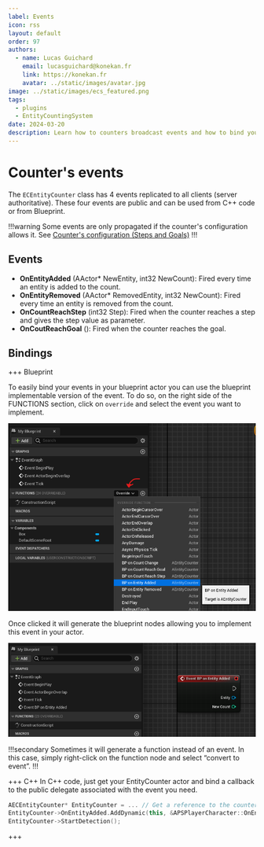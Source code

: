 ```yaml
---
label: Events
icon: rss
layout: default
order: 97
authors:
  - name: Lucas Guichard
    email: lucasguichard@konekan.fr
    link: https://konekan.fr
    avatar: ../static/images/avatar.jpg
image: ../static/images/ecs_featured.png
tags:
  - plugins
  - EntityCountingSystem
date: 2024-03-20
description: Learn how to counters broadcast events and how to bind your code to them.
---
```


# Counter's events

The `ECEntityCounter` class has 4 events replicated to all clients (server authoritative). These four events are public and can be used from C++ code or from Blueprint.

!!!warning
Some events are only propagated if the counter's configuration allows it. See [Counter's configuration (Steps and Goals)](CountersConfigurations.md)
!!!

## Events

- **OnEntityAdded** (AActor* NewEntity, int32 NewCount): Fired every time an entity is added to the count.
- **OnEntityRemoved** (AActor* RemovedEntity, int32 NewCount): Fired every time an entity is removed from the count.
- **OnCountReachStep** (int32 Step): Fired when the counter reaches a step and gives the step value as parameter.
- **OnCoutReachGoal** (): Fired when the counter reaches the goal.

## Bindings

+++ Blueprint

To easily bind your events in your blueprint actor you can use the blueprint implementable version of the event. 
To do so, on the right side of the FUNCTIONS section, click on `override` and select the event you want to implement.

![](../static/images/ecs_event_bindings_blueprint.png)

Once clicked it will generate the blueprint nodes allowing you to implement this event in your actor. 
 
![](../static/images/ecs_event_bindings_blueprint_result.png)

!!!secondary
Sometimes it will generate a function instead of an event. In this case, simply right-click on the function node and select “convert to event”.
!!!

+++ C++
In C++ code, just get your EntityCounter actor and bind a callback to the public delegate associated with the event you need.

```cpp #2-3
AECEntityCounter* EntityCounter = ... // Get a reference to the counter you want yor code to bind to
EntityCounter->OnEntityAdded.AddDynamic(this, &APSPlayerCharacter::OnEntityDetected);
EntityCounter->StartDetection();
```
+++